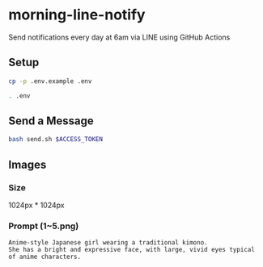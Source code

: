 # morning-line-notify
Send notifications every day at 6am via LINE using GitHub Actions

## Setup

```bash
cp -p .env.example .env
```

```bash
. .env
```

## Send a Message

```bash
bash send.sh $ACCESS_TOKEN
```

## Images

### Size

1024px * 1024px

### Prompt (1~5.png)

```
Anime-style Japanese girl wearing a traditional kimono.
She has a bright and expressive face, with large, vivid eyes typical of anime characters.
```
